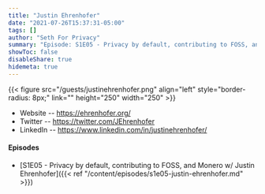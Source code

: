 ```yaml
---
title: "Justin Ehrenhofer"
date: "2021-07-26T15:37:31-05:00"
tags: []
author: "Seth For Privacy"
summary: "Episode: S1E05 - Privacy by default, contributing to FOSS, and Monero w/ Justin Ehrenhofer"
showToc: false
disableShare: true
hidemeta: true
---
```


{{< figure src="/guests/justinehrenhofer.png" align="left" style="border-radius: 8px;" link="" height="250" width="250" >}}

- Website -- https://ehrenhofer.org/
- Twitter -- https://twitter.com/JEhrenhofer
- LinkedIn -- https://www.linkedin.com/in/justinehrenhofer/

#### Episodes

- [S1E05 - Privacy by default, contributing to FOSS, and Monero w/ Justin Ehrenhofer]({{< ref "/content/episodes/s1e05-justin-ehrenhofer.md" >}})
